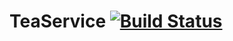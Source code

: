 # TeaService [![Build Status](https://travis-ci.org/tommywu23/TeaService.svg)](https://travis-ci.org/tommywu23/TeaService.svg)
